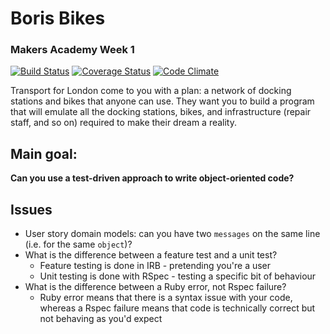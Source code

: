 # Boris Bikes
### Makers Academy Week 1

[![Build Status](https://travis-ci.org/KatHicks/boris_bikes.svg?branch=master)](https://travis-ci.org/KatHicks/boris_bikes) [![Coverage Status](https://coveralls.io/repos/github/KatHicks/boris_bikes/badge.svg?branch=master)](https://coveralls.io/github/KatHicks/boris_bikes?branch=master) [![Code Climate](https://codeclimate.com/github/KatHicks/boris_bikes/badges/gpa.svg)](https://codeclimate.com/github/KatHicks/boris_bikes)

Transport for London come to you with a plan: a network of docking stations and bikes that anyone can use. They want you to build a program that will emulate all the docking stations, bikes, and infrastructure (repair staff, and so on) required to make their dream a reality.

Main goal:
----------

**Can you use a test-driven approach to write object-oriented code?**

Issues
------
- User story domain models: can you have two `messages` on the same line (i.e. for the same `object`)?
- What is the difference between a feature test and a unit test?
  - Feature testing is done in IRB - pretending you're a user
  - Unit testing is done with RSpec - testing a specific bit of behaviour
- What is the difference between a Ruby error, not Rspec failure?
  - Ruby error means that there is a syntax issue with your code, whereas a Rspec failure means that code is technically correct but not behaving as you'd expect
